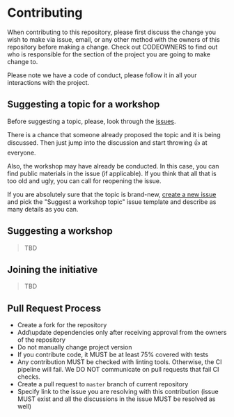 # Contributing

When contributing to this repository, please first discuss the change you wish to make via issue, email, or any other method with the owners of this repository before making a change. Check out CODEOWNERS to find out who is responsible for the section of the project you are going to make change to.

Please note we have a code of conduct, please follow it in all your interactions with the project.

## Suggesting a topic for a workshop

Before suggesting a topic, please, look through the [issues](issues_link).

There is a chance that someone already proposed the topic and it is being discussed. Then just jump into the discussion and start throwing :thumbsup: at everyone.

Also, the workshop may have already be conducted. In this case, you can find public materials in the issue (if applicable). If you think that all that is too old and ugly, you can call for reopening the issue.

If you are absolutely sure that the topic is brand-new, [create a new issue](create_issue_link) and pick the "Suggest a workshop topic" issue template and describe as many details as you can.

## Suggesting a workshop

> TBD

## Joining the initiative

> TBD

## Pull Request Process

- Create a fork for the repository
- Add\update dependencies only after receiving approval from the owners of the repository
- Do not manually change project version
- If you contribute code, it MUST be at least 75% covered with tests
- Any contribution MUST be checked with linting tools. Otherwise, the CI pipeline will fail. We DO NOT communicate on pull requests that fail CI checks.
- Create a pull request to `master` branch of current repository
- Specify link to the issue you are resolving with this contribution (issue MUST exist and all the discussions in the
  issue MUST be resolved as well)

[create_issue_link]: https://github.com/priestine/not-node-school/issues/new
[issues_link]: https://github.com/priestine/not-node-school/issues
